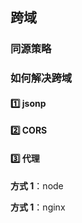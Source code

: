 ## 跨域

### 同源策略

### 如何解决跨域

#### :one: jsonp

#### :two: CORS

#### :three: 代理

**方式 1**：node

**方式 1**：nginx
